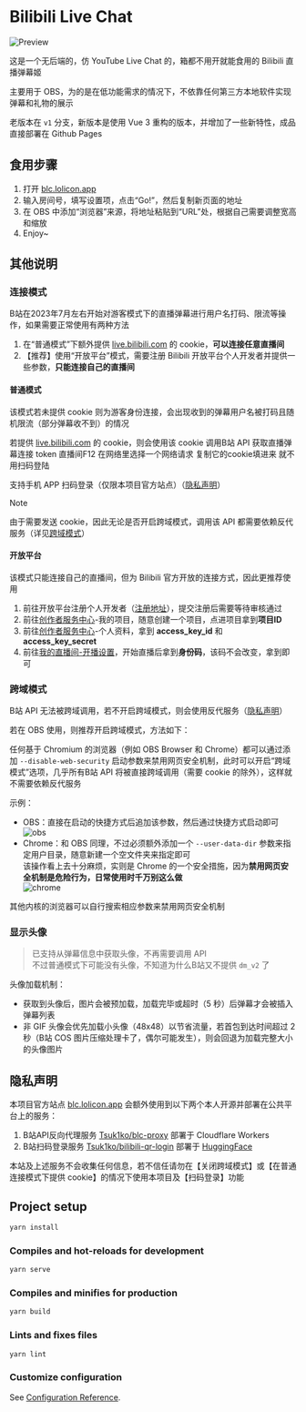 # Bilibili Live Chat

![Preview](https://i.loli.net/2020/06/20/vXuZKCq396co2HO.gif)

这是一个无后端的，仿 YouTube Live Chat 的，箱都不用开就能食用的 Bilibili 直播弹幕姬

主要用于 OBS，为的是在低功能需求的情况下，不依靠任何第三方本地软件实现弹幕和礼物的展示

老版本在 `v1` 分支，新版本是使用 Vue 3 重构的版本，并增加了一些新特性，成品直接部署在 Github Pages

## 食用步骤

1. 打开 [blc.lolicon.app](https://blc.lolicon.app/)
2. 输入房间号，填写设置项，点击“Go!”，然后复制新页面的地址
3. 在 OBS 中添加“浏览器”来源，将地址粘贴到“URL”处，根据自己需要调整宽高和缩放
4. Enjoy~

## 其他说明

### 连接模式

B站在2023年7月左右开始对游客模式下的直播弹幕进行用户名打码、限流等操作，如果需要正常使用有两种方法

1. 在“普通模式”下额外提供 [live.bilibili.com](https://live.bilibili.com/) 的 cookie，**可以连接任意直播间**
2. 【推荐】使用“开放平台”模式，需要注册 Bilibili 开放平台个人开发者并提供一些参数，**只能连接自己的直播间**

#### 普通模式

该模式若未提供 cookie 则为游客身份连接，会出现收到的弹幕用户名被打码且随机限流（部分弹幕收不到）的情况

若提供 [live.bilibili.com](https://live.bilibili.com/) 的 cookie，则会使用该 cookie 调用B站 API 获取直播弹幕连接 token
直播间F12 在网络里选择一个网络请求 复制它的cookie填进来 就不用扫码登陆

支持手机 APP 扫码登录（仅限本项目官方站点）（[隐私声明](#隐私声明)）

> [!NOTE]  
> 由于需要发送 cookie，因此无论是否开启跨域模式，调用该 API 都需要依赖反代服务（详见[跨域模式](#跨域模式)）

#### 开放平台

该模式只能连接自己的直播间，但为 Bilibili 官方开放的连接方式，因此更推荐使用

1. 前往开放平台注册个人开发者（[注册地址](https://open-live.bilibili.com/open-register-form/personal)），提交注册后需要等待审核通过
2. 前往[创作者服务中心](https://open-live.bilibili.com/open-manage)-我的项目，随意创建一个项目，点进项目拿到**项目ID**
3. 前往[创作者服务中心](https://open-live.bilibili.com/open-manage)-个人资料，拿到 **access_key_id** 和 **access_key_secret**
4. 前往[我的直播间-开播设置](https://link.bilibili.com/p/center/index/#/my-room/start-live)，开始直播后拿到**身份码**，该码不会改变，拿到即可

### 跨域模式

B站 API 无法被跨域调用，若不开启跨域模式，则会使用反代服务（[隐私声明](#隐私声明)）

若在 OBS 使用，则推荐开启跨域模式，方法如下：

任何基于 Chromium 的浏览器（例如 OBS Browser 和 Chrome）都可以通过添加 `--disable-web-security` 启动参数来禁用网页安全机制，此时可以开启“跨域模式”选项，几乎所有B站 API 将被直接跨域调用（需要 cookie 的除外），这样就不需要依赖反代服务

示例：

- OBS：直接在启动的快捷方式后追加该参数，然后通过快捷方式启动即可  
  ![obs](https://i.loli.net/2020/06/20/QkXOfoTalnpAvt3.png)
- Chrome：和 OBS 同理，不过必须额外添加一个  `--user-data-dir` 参数来指定用户目录，随意新建一个空文件夹来指定即可  
  该操作看上去十分麻烦，实则是 Chrome 的一个安全措施，因为**禁用网页安全机制是危险行为，日常使用时千万别这么做**  
  ![chrome](https://s2.loli.net/2023/09/24/KL8UkX93p2ZdYSe.png)

其他内核的浏览器可以自行搜索相应参数来禁用网页安全机制

### 显示头像

> 已支持从弹幕信息中获取头像，不再需要调用 API  
> 不过普通模式下可能没有头像，不知道为什么B站又不提供 `dm_v2` 了

头像加载机制：

- 获取到头像后，图片会被预加载，加载完毕或超时（5 秒）后弹幕才会被插入弹幕列表
- 非 GIF 头像会优先加载小头像（48x48）以节省流量，若首包到达时间超过 2 秒（B站 COS 图片压缩处理卡了，偶尔可能发生），则会回退为加载完整大小的头像图片

## 隐私声明

本项目官方站点 [blc.lolicon.app](https://blc.lolicon.app/) 会额外使用到以下两个本人开源并部署在公共平台上的服务：

1. B站API反向代理服务 [Tsuk1ko/blc-proxy](https://github.com/Tsuk1ko/blc-proxy) 部署于 Cloudflare Workers
2. B站扫码登录服务 [Tsuk1ko/bilibili-qr-login](https://github.com/Tsuk1ko/bilibili-qr-login) 部署于 [HuggingFace](https://huggingface.co/spaces/Mashir0/bilibili-qr-login)

本站及上述服务不会收集任何信息，若不信任请勿在【关闭跨域模式】或【在普通连接模式下提供 cookie】的情况下使用本项目及【扫码登录】功能

## Project setup

```bash
yarn install
```

### Compiles and hot-reloads for development

```bash
yarn serve
```

### Compiles and minifies for production

```bash
yarn build
```

### Lints and fixes files

```bash
yarn lint
```

### Customize configuration

See [Configuration Reference](https://cli.vuejs.org/config/).
